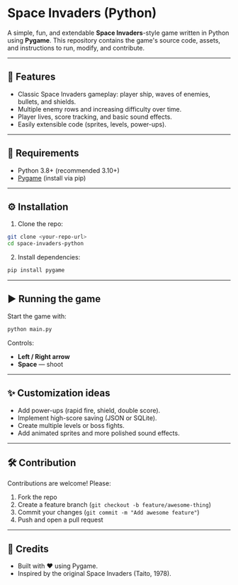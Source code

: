 # Space Invaders (Python)

A simple, fun, and extendable **Space Invaders**-style game written in Python using **Pygame**. This repository contains the game's source code, assets, and instructions to run, modify, and contribute.

---

## 🚀 Features

* Classic Space Invaders gameplay: player ship, waves of enemies, bullets, and shields.
* Multiple enemy rows and increasing difficulty over time.
* Player lives, score tracking, and basic sound effects.
* Easily extensible code (sprites, levels, power-ups).

---

## 🎯 Requirements

* Python 3.8+ (recommended 3.10+)
* [Pygame](https://www.pygame.org/) (install via pip)

---

## ⚙️ Installation

1. Clone the repo:

```bash
git clone <your-repo-url>
cd space-invaders-python
```

2. Install dependencies:

```bash
pip install pygame
```

---
## ▶️ Running the game

Start the game with:

```bash
python main.py
```

Controls:

* **Left / Right arrow**
* **Space** — shoot
---

## ✨ Customization ideas

* Add power-ups (rapid fire, shield, double score).
* Implement high-score saving (JSON or SQLite).
* Create multiple levels or boss fights.
* Add animated sprites and more polished sound effects.

---

## 🛠️ Contribution

Contributions are welcome! Please:

1. Fork the repo
2. Create a feature branch (`git checkout -b feature/awesome-thing`)
3. Commit your changes (`git commit -m "Add awesome feature"`)
4. Push and open a pull request

---

## 🙏 Credits

* Built with ❤️ using Pygame.
* Inspired by the original Space Invaders (Taito, 1978).
